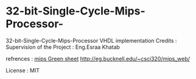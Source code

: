 # 32-bit-Single-Cycle-Mips-Processor-
32-bit-Single-Cycle-Mips-Processor VHDL implementation 
Credits :
Supervision of the Project : Eng.Esraa Khatab

refrences :
[mips Green sheet](https://inst.eecs.berkeley.edu/~cs61c/resources/MIPS_Green_Sheet.pdf "Mips Green sheet")
http://eg.bucknell.edu/~csci320/mips_web/

License :
MIT 
